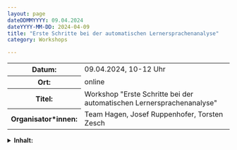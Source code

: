 ```yaml
---
layout: page
dateDDMMYYYY: 09.04.2024
dateYYYY-MM-DD: 2024-04-09
title: "Erste Schritte bei der automatischen Lernersprachenanalyse"
category: Workshops

---
```


<table>
    <tr>
      <th>Datum: </th>
      <td>09.04.2024, 10-12 Uhr</td>
    </tr>
     <tr>
      <th>Ort: </th>
      <td>online</td>
    </tr>
    <tr>
      <th>Titel: </th>
      <td>Workshop "Erste Schritte bei der automatischen Lernersprachenanalyse"</td>
    </tr>
    <tr>
      <th>Organisator*innen: </th>
      <td>Team Hagen, Josef Ruppenhofer, Torsten Zesch</td>
    </tr>
</table>

<details>
  <summary><b>Inhalt:</b></summary>
  <div>
  <p>
 Der Workshop beschäftigt sich mit automatischen Annotationen und Analysen von Lernertexten. Wir betrachten die Stärken und Schwächen von Taggern und Parsern. Dabei interessiert uns insbesondere, welche Eigenschaften der Lernersprache häufig zu fehlerhaften Analysen führen und welche für die Tools relativ unproblematisch sind. Wir diskutieren, wie automatische Annotationen von Taggern und Parsern für die Operationalisierung von Konstrukten wie Wortschatzreichtum (lexical richness) genutzt werden können,  die bei der automatischen Zuweisung von Lernertexten zu GER-Niveaus zum Einsatz kommen. Ein Workshop in der zweiten Jahreshälfte wird die automatische GER-Klassifikation dann praktisch mit den Mitteln des  Maschinellen Lernens behandeln. </p>
  </div>
</details>